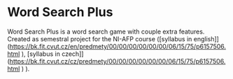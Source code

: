 # Word Search Plus

Word Search Plus is a word search game with couple extra features. Created as semestral project for the NI-AFP course ([syllabus in english]](https://bk.fit.cvut.cz/en/predmety/00/00/00/00/00/00/06/15/75/p6157506.html ), [syllabus in czech]](https://bk.fit.cvut.cz/cz/predmety/00/00/00/00/00/00/06/15/75/p6157506.html ) ).

